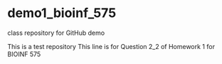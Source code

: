 # demo1_bioinf_575
class repository for GitHub demo

This is a test repository
This line is for Question 2_2 of Homework 1 for BIOINF 575
